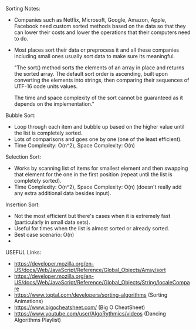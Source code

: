 Sorting Notes:

- Companies such as Netflix, Microsoft, Google, Amazon, Apple, Facebook need custom sorted methods based on the data so that they can lower their costs and lower the operations that their computers need to do.
- Most places sort their data or preprocess it and all these companies including small ones usually sort data to make sure its meaningful.


    "The sort() method sorts the elements of an array in place and returns the sorted array. The default sort order is ascending, built upon converting the elements into strings, then comparing their sequences of UTF-16 code units values.

    The time and space complexity of the sort cannot be guaranteed as it depends on the implementation."


Bubble Sort:

- Loop through each item and bubble up based on the higher value until the list is completely sorted.
- Lots of comparisons and goes one by one (one of the least efficient).
- Time Complexity: O(n^2), Space Complexity: O(n)

Selection Sort:

- Works by scanning list of items for smallest element and then swapping that element for the one in the first position (repeat until the list is completely sorted).
- Time Complexity: O(n^2), Space Complexity: O(n) (doesn't really add any extra additional data besides input).

Insertion Sort:

- Not the most efficient but there's cases when it is extremely fast (particularly in small data sets).
- Useful for times when the list is almost sorted or already sorted.
- Best case scenario: O(n)
-

USEFUL Links:

- https://developer.mozilla.org/en-US/docs/Web/JavaScript/Reference/Global_Objects/Array/sort
- https://developer.mozilla.org/en-US/docs/Web/JavaScript/Reference/Global_Objects/String/localeCompare
- https://www.toptal.com/developers/sorting-algorithms (Sorting Animations)
- https://www.bigocheatsheet.com/ (Big O CheatSheet)
- https://www.youtube.com/user/AlgoRythmics/videos (Dancing Algorithms Playlist)